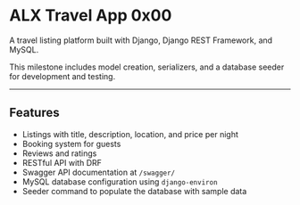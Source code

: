 # ALX Travel App 0x00

A travel listing platform built with Django, Django REST Framework, and MySQL.

This milestone includes model creation, serializers, and a database seeder for development and testing.

---

##  Features

- Listings with title, description, location, and price per night
- Booking system for guests
- Reviews and ratings
- RESTful API with DRF
- Swagger API documentation at `/swagger/`
- MySQL database configuration using `django-environ`
- Seeder command to populate the database with sample data
